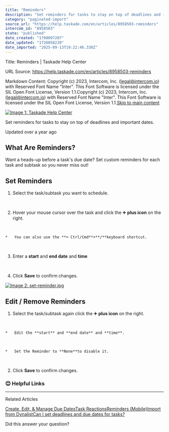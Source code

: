 ```yaml
---
title: "Reminders"
description: "Set reminders for tasks to stay on top of deadlines and important dates."
category: "paginated-import"
source_url: "https://help.taskade.com/en/articles/8958503-reminders"
intercom_id: "8958503"
state: "published"
date_created: "1708097207"
date_updated: "1726058239"
date_imported: "2025-09-13T19:22:46.338Z"
---
```


Title: Reminders | Taskade Help Center

URL Source: https://help.taskade.com/en/articles/8958503-reminders

Markdown Content:
Copyright (c) 2023, Intercom, Inc. (legal@intercom.io) with Reserved Font Name "Inter". This Font Software is licensed under the SIL Open Font License, Version 1.1.Copyright (c) 2023, Intercom, Inc. (legal@intercom.io) with Reserved Font Name "Inter". This Font Software is licensed under the SIL Open Font License, Version 1.1.[Skip to main content](https://help.taskade.com/en/articles/8958503-reminders#main-content)

[![Image 1: Taskade Help Center](https://downloads.intercomcdn.com/i/o/490280/d14603621e78c833c2d0e66f/2d1230f35f3009fff25b2989e93312a5.png)](https://help.taskade.com/en/)

Set reminders for tasks to stay on top of deadlines and important dates.

Updated over a year ago

**What Are Reminders?**
-----------------------

Want a heads-up before a task's due date? Set custom reminders for each task and subtask so you never miss out!

**Set Reminders**
-----------------

1.   Select the task/subtask you want to schedule.

​

2.   Hover your mouse cursor over the task and click the ➕ **plus icon** on the right.

​

    *   You can also use the **⌨️ Ctrl/Cmd**+**/**keyboard shortcut.

​

3.   Enter a **start** and **end date** and **time**

​

4.   Click **Save** to confirm changes.

[![Image 2: set-reminder.jpg](https://taskade.intercom-attachments-7.com/i/o/965375061/bdf6173c24aeb74c48a85362/21876518429459?expires=1757793600&signature=ca99d566747476a1eb8c2942014573f6c962feae86babc56d9b8095d696cbd5f&req=fSYiFc57nYdeFb4f3HP0gMBgJs3mT%2BQVzciSr%2Bx114J1SesQAT1rvUfAfu%2FC%0AgTN%2FCJbAKrFnLAQMaA%3D%3D%0A)](https://taskade.intercom-attachments-7.com/i/o/965375061/bdf6173c24aeb74c48a85362/21876518429459?expires=1757793600&signature=ca99d566747476a1eb8c2942014573f6c962feae86babc56d9b8095d696cbd5f&req=fSYiFc57nYdeFb4f3HP0gMBgJs3mT%2BQVzciSr%2Bx114J1SesQAT1rvUfAfu%2FC%0AgTN%2FCJbAKrFnLAQMaA%3D%3D%0A)

**Edit / Remove Reminders**
---------------------------

1.   Select the task/subtask again click the ➕ **plus icon** on the right.

​

    *   Edit the **start** and **end date** and **time**.

​

    *   Set the Reminder to **None**to disable it.

​

2.   Click **Save** to confirm changes.

### **😊 Helpful Links**

* * *

Related Articles

[Create, Edit, & Manage Due Dates](https://help.taskade.com/en/articles/8958507-create-edit-manage-due-dates)[Task Reactions](https://help.taskade.com/en/articles/8958522-task-reactions)[Reminders (Mobile)](https://help.taskade.com/en/articles/8958576-reminders-mobile)[Import from Dynalist](https://help.taskade.com/en/articles/8958599-import-from-dynalist)[Can I set deadlines and due dates for tasks?](https://help.taskade.com/en/articles/8958660-can-i-set-deadlines-and-due-dates-for-tasks)

Did this answer your question?
